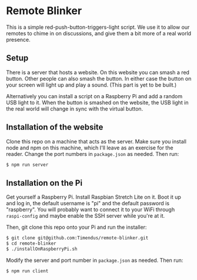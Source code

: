 # Remote Blinker

This is a simple red-push-button-triggers-light script. We use it to allow our remotes to chime in on discussions, and give them a bit more of a real world presence.

## Setup

There is a server that hosts a website. On this website you can smash a red button. Other people can also smash the button. In either case the button on your screen will light up and play a sound. (This part is yet to be built.)

Alternatively you can install a script on a Raspberry Pi and add a random USB light to it. When the button is smashed on the website, the USB light in the real world will change in sync with the virtual button.

## Installation of the website

Clone this repo on a machine that acts as the server. Make sure you install node and npm on this machine, which I'll leave as an exercise for the reader. Change the port numbers in `package.json` as needed. Then run:

```bash
$ npm run server
```

## Installation on the Pi

Get yourself a Raspberry Pi. Install Raspbian Stretch Lite on it. Boot it up and log in, the default username is "pi" and the default password is "raspberry". You will probably want to connect it to your WiFi through `raspi-config` and maybe enable the SSH server while you're at it.

Then, git clone this repo onto your Pi and run the installer:

```bash
$ git clone git@github.com:Timendus/remote-blinker.git
$ cd remote-blinker
$ ./installOnRaspberryPi.sh
```

Modify the server and port number in `package.json` as needed. Then run:

```bash
$ npm run client
```
